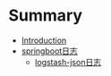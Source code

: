 # Summary

* [Introduction](README.md)
* [springboot日志](日志/README.md)
    * [logstash-json日志](日志/logstash-json.md)

